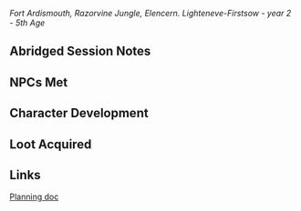 *Fort Ardismouth, Razorvine Jungle, Elencern. Lighteneve-Firstsow - year 2 - 5th Age* 
## Abridged Session Notes

## NPCs Met
## Character Development
## Loot Acquired
## Links
[Planning doc](https://docs.google.com/document/d/1klmhL5fTk7fyXK-O2rOpkQNts9X00buctRpelWasiVk/edit?usp=drive_link)